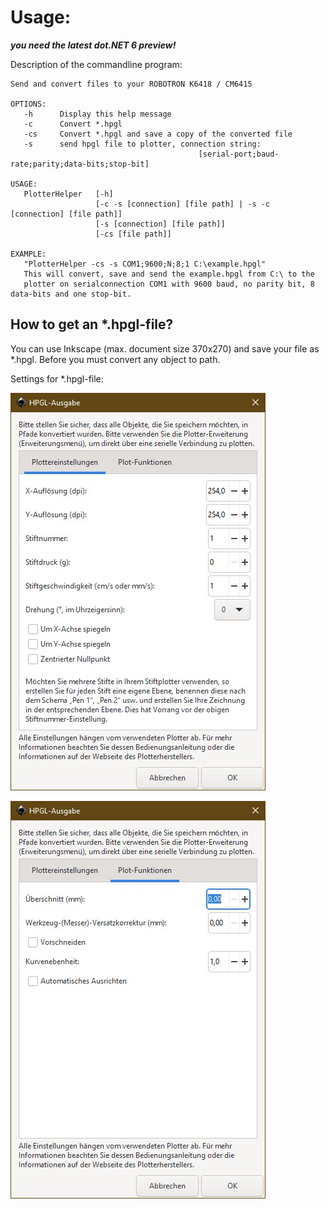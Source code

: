# Usage:

_**you need the latest dot.NET 6 preview!**_

Description of the commandline program:

```
Send and convert files to your ROBOTRON K6418 / CM6415

OPTIONS:
   -h      Display this help message
   -c      Convert *.hpgl
   -cs     Convert *.hpgl and save a copy of the converted file
   -s      send hpgl file to plotter, connection string:
                                          [serial-port;baud-rate;parity;data-bits;stop-bit]

USAGE:
   PlotterHelper   [-h]
                   [-c -s [connection] [file path] | -s -c [connection] [file path]]
                   [-s [connection] [file path]]
                   [-cs [file path]]

EXAMPLE:
   "PlotterHelper -cs -s COM1;9600;N;8;1 C:\example.hpgl"
   This will convert, save and send the example.hpgl from C:\ to the
   plotter on serialconnection COM1 with 9600 baud, no parity bit, 8 data-bits and one stop-bit.
```

## How to get an *.hpgl-file?

You can use Inkscape  (max. document size 370x270) and save your file as *.hpgl. Before you must convert any object to path.

Settings for *.hpgl-file:

![alt text](Inkscape_Settings_1.jpg)

![alt text](Inkscape_Settings_2.jpg)
